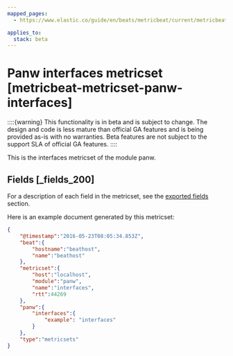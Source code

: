 ```yaml
---
mapped_pages:
  - https://www.elastic.co/guide/en/beats/metricbeat/current/metricbeat-metricset-panw-interfaces.html

applies_to:
  stack: beta
---
```


# Panw interfaces metricset [metricbeat-metricset-panw-interfaces]

::::{warning}
This functionality is in beta and is subject to change. The design and code is less mature than official GA features and is being provided as-is with no warranties. Beta features are not subject to the support SLA of official GA features.
::::


This is the interfaces metricset of the module panw.

## Fields [_fields_200]

For a description of each field in the metricset, see the [exported fields](/reference/metricbeat/exported-fields-panw.md) section.

Here is an example document generated by this metricset:

```json
{
    "@timestamp":"2016-05-23T08:05:34.853Z",
    "beat":{
        "hostname":"beathost",
        "name":"beathost"
    },
    "metricset":{
        "host":"localhost",
        "module":"panw",
        "name":"interfaces",
        "rtt":44269
    },
    "panw":{
        "interfaces":{
            "example": "interfaces"
        }
    },
    "type":"metricsets"
}
```


